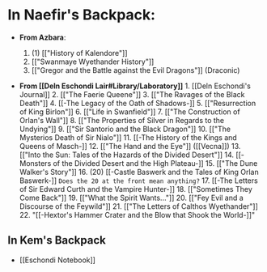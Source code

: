 # In Naefir's Backpack:

- **From Azbara**:
	1. (1) [["History of Kalendore"]] 
	2. [["Swanmaye Wyethander History"]]
	3. [["Gregor and the Battle against the Evil Dragons"]] (Draconic)

- **From [[Deln Eschondi Lair#Library/Laboratory]]**
	  1. [[Deln Eschondi's Journal]]
	  2. [["The Faerie Queene"]]
	  3. [["The Ravages of the Black Death"]]
	  4. [[-The Legacy of the Oath of Shadows-]]
	  5. [["Resurrection of King Birlon"]]
	  6. [["Life in Swanfield"]]
	  7. [["The Construction of Orlan's Wall"]]
	  8. [["The Properties of Silver in Regards to the Undying"]]
	  9. [["Sir Santorio and the Black Dragon"]]
	  10. [["The Mysterios Death of Sir Nialo"]]
	  11. [[-The History of the Kings and Queens of Masch-]]
	  12. [["The Hand and the Eye"]] ([[Vecna]])
	  13. [["Into the Sun: Tales of the Hazards of the Divided Desert"]]
	  14. [[-Monsters of the Divided Desert and the High Plateau-]]
	  15. [["The Dune Walker's Story"]]
	  16. (20) [[-Castle Baswerk and the Tales of King Orlan Baswerk-]] `Does the 20 at the front mean anything?`
	  17. [[-The Letters of Sir Edward Curth and the Vampire Hunter-]]
	  18. [["Sometimes They Come Back"]]
	  19. [["What the Spirit Wants..."]]
	  20. [["Fey Evil and a Discourse of the Feywild"]]
	  21. [["The Letters of Calthos Wyethander"]]
	  22. "[[-Hextor's Hammer Crater and the Blow that Shook the World-]]"

## In Kem's Backpack

- [[Eschondi Notebook]]
